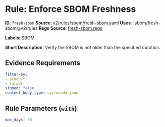 # Rule: Enforce SBOM Freshness

**ID**: `fresh-sbom`
**Source**: [v2/rules/sbom/fresh-sbom.yaml](https://github.com/scribe-public/sample-policies/v2/rules/sbom/fresh-sbom.yaml)
**Uses**: `sbom/fresh-sbom@v2/rules
**Rego Source**: [fresh-sbom.rego](https://github.com/scribe-public/sample-policies/v2/rules/sbom/fresh-sbom.rego)

**Labels**: SBOM

**Short Description**: Verify the SBOM is not older than the specified duration.

## Evidence Requirements

```yaml
filter-by:
- product
- target
signed: false
content_body_type: cyclonedx-json
```
## Rule Parameters (`with`)

```yaml
max_days: 30
```
